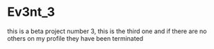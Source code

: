 # Ev3nt_3
this is a beta project number 3, this is the third one and if there are no others on my profile they have been terminated
